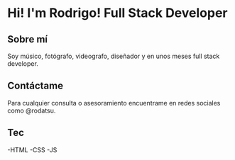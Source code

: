 # Hi! I'm Rodrigo! Full Stack Developer 
## Sobre mí
Soy músico, fotógrafo, videografo, diseñador y en unos meses full stack developer.
## Contáctame
Para cualquier consulta o asesoramiento encuentrame en redes sociales como @rodatsu.
## Tec
-HTML
-CSS
-JS 